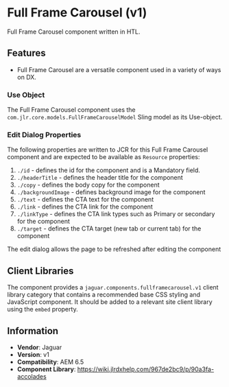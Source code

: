 <!-- Jaguar Component -->
Full Frame Carousel (v1)
====
Full Frame Carousel component written in HTL.

## Features

* Full Frame Carousel are a versatile component used in a variety of ways on DX.

### Use Object
The Full Frame Carousel component uses the `com.jlr.core.models.FullFrameCarouselModel` Sling model as its Use-object.

### Edit Dialog Properties
The following properties are written to JCR for this Full Frame Carousel component and are expected to be available as `Resource` properties:

1. `./id` - defines the id for the component and is a Mandatory field.
2. `./headerTitle` - defines the header title for the component
3. `./copy` - defines the body copy for the component
4. `./backgroundImage` - defines background image for the component
5. `./text` - defines the CTA text for the component
6. `./link` - defines the CTA link for the component
7. `./linkType` - defines the CTA link types such as Primary or secondary for the component
8. `./target` - defines the CTA target (new tab or current tab) for the component

The edit dialog allows the page to be refreshed after editing the component

## Client Libraries
The component provides a `jaguar.components.fullframecarousel.v1` client library category that contains a recommended base
CSS styling and JavaScript component. It should be added to a relevant site client library using the `embed` property.

## Information
* **Vendor**: Jaguar
* **Version**: v1
* **Compatibility**: AEM 6.5
* **Component Library**: https://wiki.jlrdxhelp.com/967de2bc9/p/90a3fa-accolades
